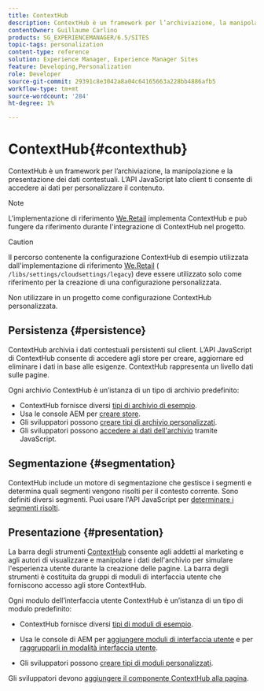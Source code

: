 ```yaml
---
title: ContextHub
description: ContextHub è un framework per l’archiviazione, la manipolazione e la presentazione dei dati contestuali
contentOwner: Guillaume Carlino
products: SG_EXPERIENCEMANAGER/6.5/SITES
topic-tags: personalization
content-type: reference
solution: Experience Manager, Experience Manager Sites
feature: Developing,Personalization
role: Developer
source-git-commit: 29391c8e3042a8a04c64165663a228bb4886afb5
workflow-type: tm+mt
source-wordcount: '284'
ht-degree: 1%

---
```


# ContextHub{#contexthub}

ContextHub è un framework per l’archiviazione, la manipolazione e la presentazione dei dati contestuali. L’API JavaScript lato client ti consente di accedere ai dati per personalizzare il contenuto.

>[!NOTE]
>
>L&#39;implementazione di riferimento [We.Retail](/help/sites-developing/we-retail.md) implementa ContextHub e può fungere da riferimento durante l&#39;integrazione di ContextHub nel progetto.

>[!CAUTION]
>
>Il percorso contenente la configurazione ContextHub di esempio utilizzata dall&#39;implementazione di riferimento [We.Retail](/help/sites-developing/we-retail.md) ( `/libs/settings/cloudsettings/legacy`) deve essere utilizzato solo come riferimento per la creazione di una configurazione personalizzata.
>
>Non utilizzare in un progetto come configurazione ContextHub personalizzata.

## Persistenza {#persistence}

ContextHub archivia i dati contestuali persistenti sul client. L’API JavaScript di ContextHub consente di accedere agli store per creare, aggiornare ed eliminare i dati in base alle esigenze. ContextHub rappresenta un livello dati sulle pagine.

Ogni archivio ContextHub è un’istanza di un tipo di archivio predefinito:

* ContextHub fornisce diversi [tipi di archivio di esempio](/help/sites-developing/ch-samplestores.md).
* Usa le console AEM per [creare store](ch-configuring.md#creating-a-contexthub-store).
* Gli sviluppatori possono [creare tipi di archivio personalizzati](/help/sites-developing/ch-extend.md#creating-custom-store-candidates).
* Gli sviluppatori possono [accedere ai dati dell&#39;archivio](/help/sites-developing/ch-adding.md#interacting-with-contexthub-stores) tramite JavaScript.

## Segmentazione {#segmentation}

ContextHub include un motore di segmentazione che gestisce i segmenti e determina quali segmenti vengono risolti per il contesto corrente. Sono definiti diversi segmenti. Puoi usare l&#39;API JavaScript per [determinare i segmenti risolti](/help/sites-developing/ch-adding.md#determining-resolved-contexthub-segments).

## Presentazione {#presentation}

La barra degli strumenti [ContextHub](/help/sites-authoring/ch-previewing.md) consente agli addetti al marketing e agli autori di visualizzare e manipolare i dati dell&#39;archivio per simulare l&#39;esperienza utente durante la creazione delle pagine. La barra degli strumenti è costituita da gruppi di moduli di interfaccia utente che forniscono accesso agli store ContextHub.

Ogni modulo dell’interfaccia utente ContextHub è un’istanza di un tipo di modulo predefinito:

* ContextHub fornisce diversi [tipi di moduli di esempio](/help/sites-developing/ch-samplemodules.md).
* Usa le console di AEM per [aggiungere moduli di interfaccia utente](ch-configuring.md#adding-a-ui-module) e per [raggrupparli in modalità interfaccia utente](ch-configuring.md#adding-a-ui-mode).

* Gli sviluppatori possono [creare tipi di moduli personalizzati](/help/sites-developing/ch-extend.md#creating-contexthub-ui-module-types).

Gli sviluppatori devono [aggiungere il componente ContextHub alla pagina](/help/sites-developing/ch-adding.md).
